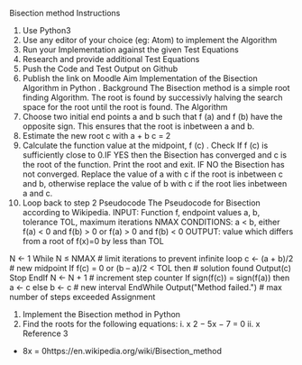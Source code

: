 Bisection method
Instructions
1. Use Python3
2. Use any editor of your choice (eg: Atom) to implement the Algorithm
3. Run your Implementation against the given Test Equations
4. Research and provide additional Test Equations
5. Push the Code and Test Output on Github
6. Publish the link on Moodle
Aim
Implementation of the Bisection Algorithm in Python .
Background
The Bisection method is a simple root finding Algorithm. The root is found by
successivly halving the search space for the root until the root is found.
The Algorithm
1. Choose two initial end points a and b such that f (a) and f (b) have the
opposite sign. This ensures that the root is inbetween a and b.
2. Estimate the new root c with
a + b
c =
2
3. Calculate the function value at the midpoint, f (c) . Check If f (c) is sufficiently
close to 0.IF YES then the Bisection has converged and c is the root of the
function. Print the root and exit.
IF NO the Bisection has not converged. Replace the value of a with c if
the root is inbetween c and b, otherwise replace the value of b with c if
the root lies inbetween a and c.
4. Loop back to step 2
Pseudocode
The Pseudocode for Bisection according to Wikipedia.
INPUT: Function f, endpoint values a, b, tolerance TOL, maximum iterations NMAX
CONDITIONS: a < b, either f(a) < 0 and f(b) > 0 or f(a) > 0 and f(b) < 0
OUTPUT: value which differs from a root of f(x)=0 by less than TOL
 
N ← 1
While N ≤ NMAX # limit iterations to prevent infinite loop
  c ← (a + b)/2 # new midpoint
  If f(c) = 0 or (b – a)/2 < TOL then # solution found
    Output(c)
    Stop
  EndIf
  N ← N + 1 # increment step counter
  If sign(f(c)) = sign(f(a)) then a ← c else b ← c # new interval
EndWhile
Output("Method failed.") # max number of steps exceeded
Assignment
1. Implement the Bisection method in Python
2. Find the roots for the following equations:
i.
x
2
− 5x − 7 = 0
ii.
x
Reference
3
+ 8x = 0https://en.wikipedia.org/wiki/Bisection_method
